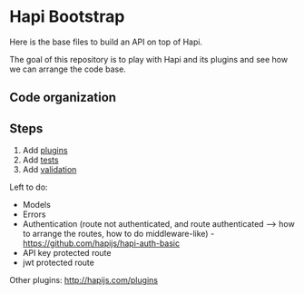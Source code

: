 Hapi Bootstrap
==============

Here is the base files to build an API on top of Hapi.

The goal of this repository is to play with Hapi and its plugins and see how we can arrange the code base.

## Code organization

## Steps
  1. Add [plugins](https://github.com/Philmod/hapi_bootstrap/pull/1)
  2. Add [tests](https://github.com/Philmod/hapi_bootstrap/pull/2)
  3. Add [validation](https://github.com/Philmod/hapi_bootstrap/pull/3)

Left to do:
  - Models
  - Errors
  - Authentication (route not authenticated, and route authenticated --> how to arrange the routes, how to do middleware-like) - https://github.com/hapijs/hapi-auth-basic
  - API key protected route
  - jwt protected route

Other plugins: http://hapijs.com/plugins
